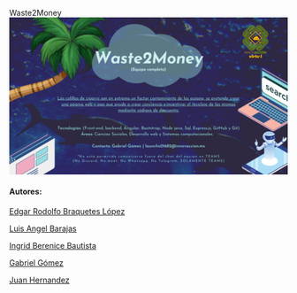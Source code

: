 Waste2Money
![banner-waste2money](CloudTaxers_.png)

#### Autores: 
[Edgar Rodolfo Braquetes López](https://github.com/Braquetes)

[Luis Angel Barajas](https://github.com/BarajasAngel)

[Ingrid Berenice Bautista](https://github.com/IngridBandgel)

[Gabriel Gómez]()

[Juan Hernandez](https://github.com/grayTurtle01)